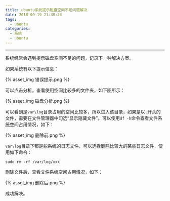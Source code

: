 ```yaml
---
title: ubuntu系统提示磁盘空间不足问题解决
date: 2018-09-19 21:38:23
tags:
  - ubuntu
categories: 
  - 系统
  - ubuntu
---
```


----

系统经常会遇到提示磁盘空间不足的问题，记录下一种解决方案。

<!--more--->

如果系统有以下提示信息：

{% asset_img 错误提示.png %}

可以点击分析，查看使用空间比较多的文件夹，如下图所示：

{%  asset_img 磁盘分析.png %}

可以看到是`var\log`目录占用的空间比较多，所以进入该目录，如果是以`.`开头的文件，需要在文件管理器中勾选“显示隐藏文件”。可以使用`df -h`命令查看文件系统空间占用情况，如下：

{% asset_img 删除前.png %}

`var\log`目录下都是些系统的日志文件，可以选择删除比较大的某些日志文件，使用如下命令：

`sudo rm -rf /var/log/xxx`

删除文件后，查看文件系统空间占用情况，如下：

{% asset_img 删除后.png %}

成功解决。

